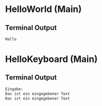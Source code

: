 # HelloWorld (Main)

## Terminal Output

```bash
Hallo
```

# HelloKeyboard (Main)

## Terminal Output

```bash
Eingabe:
Das ist ein eingegebener Text
Das ist ein eingegebener Text
```
